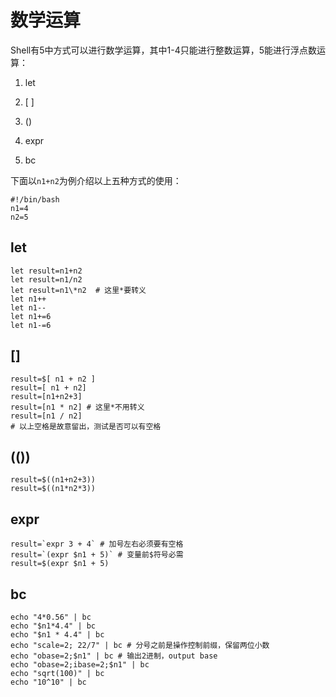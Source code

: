 # 数学运算

 Shell有5中方式可以进行数学运算，其中1-4只能进行整数运算，5能进行浮点数运算： 

1. let 

2. \[ \] 

3. () 

4. expr 

5. bc 

下面以`n1+n2`为例介绍以上五种方式的使用：

```shell 
#!/bin/bash 
n1=4
n2=5
```

## let 

```shell 
let result=n1+n2 
let result=n1/n2
let result=n1\*n2  # 这里*要转义
let n1++ 
let n1-- 
let n1+=6 
let n1-=6 
```

## [] 

```shell 
result=$[ n1 + n2 ] 
result=[ n1 + n2] 
result=[n1+n2+3] 
result=[n1 * n2] # 这里*不用转义
result=[n1 / n2]
# 以上空格是故意留出，测试是否可以有空格
```

## (()) 

```shell 
result=$((n1+n2+3))
result=$((n1*n2*3)) 
```

## expr 

```shell 
result=`expr 3 + 4` # 加号左右必须要有空格 
result=`(expr $n1 + 5)` # 变量前$符号必需 
result=$(expr $n1 + 5)
```

## bc 

```shell 
echo "4*0.56" | bc 
echo "$n1*4.4" | bc 
echo "$n1 * 4.4" | bc 
echo "scale=2; 22/7" | bc # 分号之前是操作控制前缀，保留两位小数 
echo "obase=2;$n1" | bc # 输出2进制，output base 
echo "obase=2;ibase=2;$n1" | bc 
echo "sqrt(100)" | bc 
echo "10^10" | bc 
```